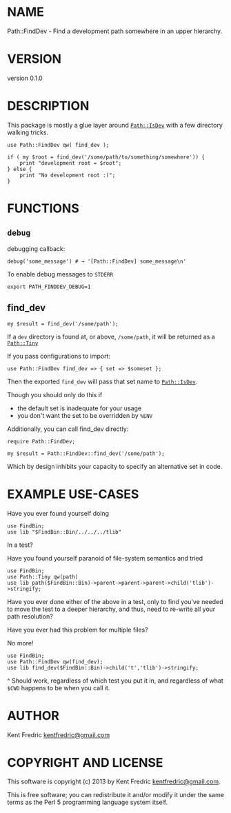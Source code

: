 # NAME

Path::FindDev - Find a development path somewhere in an upper hierarchy.

# VERSION

version 0.1.0

# DESCRIPTION

This package is mostly a glue layer around [`Path::IsDev`](http://search.cpan.org/perldoc?Path::IsDev)
with a few directory walking tricks.

    use Path::FindDev qw( find_dev );

    if ( my $root = find_dev('/some/path/to/something/somewhere')) {
        print "development root = $root";
    } else {
        print "No development root :(";
    }

# FUNCTIONS

## `debug`

debugging callback:

    debug('some_message') # → '[Path::FindDev] some_message\n'

To enable debug messages to `STDERR`

    export PATH_FINDDEV_DEBUG=1

## find\_dev

    my $result = find_dev('/some/path');

If a `dev` directory is found at, or above, `/some/path`, it will be returned
as a [`Path::Tiny`](http://search.cpan.org/perldoc?Path::Tiny)

If you pass configurations to import:

    use Path::FindDev find_dev => { set => $someset };

Then the exported `find_dev` will pass that set name to [`Path::IsDev`](http://search.cpan.org/perldoc?Path::IsDev).

Though you should only do this if

- the default set is inadequate for your usage
- you don't want the set to be overridden by `%ENV`

Additionally, you can call find\_dev directly:

    require Path::FindDev;

    my $result = Path::FindDev::find_dev('/some/path');

Which by design inhibits your capacity to specify an alternative set in code.

# EXAMPLE USE-CASES

Have you ever found yourself doing

    use FindBin;
    use lib "$FindBin::Bin/../../../tlib"

In a test?

Have you found yourself paranoid of file-system semantics and tried

    use FindBin;
    use Path::Tiny qw(path)
    use lib path($FindBin::Bin)->parent->parent->parent->child('tlib')->stringify;

Have you ever done either of the above in a test, only to
find you've needed to move the test to a deeper hierarchy,
and thus, need to re-write all your path resolution?

Have you ever had this problem for multiple files?

No more!

    use FindBin;
    use Path::FindDev qw(find_dev);
    use lib find_dev($FindBin::Bin)->child('t','tlib')->stringify;

^ Should work, regardless of which test you put it in, and regardless
of what `$CWD` happens to be when you call it.

# AUTHOR

Kent Fredric <kentfredric@gmail.com>

# COPYRIGHT AND LICENSE

This software is copyright (c) 2013 by Kent Fredric <kentfredric@gmail.com>.

This is free software; you can redistribute it and/or modify it under
the same terms as the Perl 5 programming language system itself.
